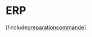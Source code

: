 # ERP

[!include[preparationcommande](erp.preparationcommande.autogen.md)]



















































